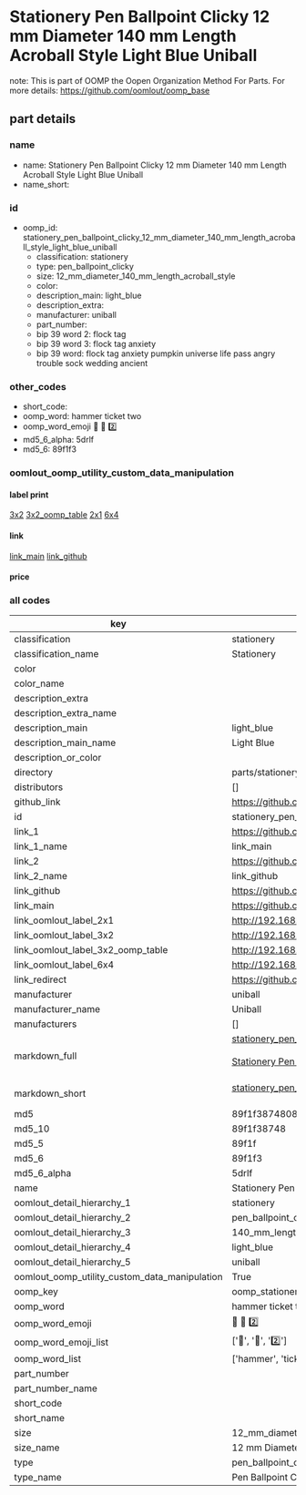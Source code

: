 # Stationery Pen Ballpoint Clicky 12 mm Diameter 140 mm Length Acroball Style Light Blue Uniball  

note: This is part of OOMP the Oopen Organization Method For Parts. For more details: https://github.com/oomlout/oomp_base

##  part details
  







### name
* name: Stationery Pen Ballpoint Clicky 12 mm Diameter 140 mm Length Acroball Style Light Blue Uniball
* name_short: 
### id
* oomp_id: stationery_pen_ballpoint_clicky_12_mm_diameter_140_mm_length_acroball_style_light_blue_uniball
  * classification: stationery
  * type: pen_ballpoint_clicky
  * size: 12_mm_diameter_140_mm_length_acroball_style
  * color: 
  * description_main: light_blue
  * description_extra: 
  * manufacturer: uniball
  * part_number: 
  * bip 39 word 2: flock tag
  * bip 39 word 3: flock tag anxiety
  * bip 39 word: flock tag anxiety pumpkin universe life pass angry trouble sock wedding ancient

### other_codes
* short_code: 
* oomp_word: hammer ticket two
* oomp_word_emoji :hammer: :ticket: :two:
* md5_6_alpha: 5drlf
* md5_6: 89f1f3






### oomlout_oomp_utility_custom_data_manipulation
#### label print
[3x2](http://192.168.1.245:1112/?label=oomp%205drlf)
[3x2_oomp_table](http://192.168.1.108:1112/?label=oomp%205drlf)
[2x1](http://192.168.1.242:1112/?label=oomp%205drlf)
[6x4](http://192.168.1.55:1112/?label=oomp%205drlf)    

#### link

[link_main](https://github.com/oomlout/oomlout_oomp_version_1_messy/tree/main/parts/stationery_pen_ballpoint_clicky_12_mm_diameter_140_mm_length_acroball_style_light_blue_uniball) [link_github](https://github.com/oomlout/oomlout_oomp_version_1_messy/tree/main/parts/stationery_pen_ballpoint_clicky_12_mm_diameter_140_mm_length_acroball_style_light_blue_uniball)                             

#### price







### all codes 
| key | value |  
| --- | --- |  
| classification | stationery |  
| classification_name | Stationery |  
| color |  |  
| color_name |  |  
| description_extra |  |  
| description_extra_name |  |  
| description_main | light_blue |  
| description_main_name | Light Blue |  
| description_or_color |   |  
| directory | parts/stationery_pen_ballpoint_clicky_12_mm_diameter_140_mm_length_acroball_style_light_blue_uniball |  
| distributors | [] |  
| github_link | https://github.com/oomlout/oomlout_oomp_part_src/tree/main/parts/stationery_pen_ballpoint_clicky_12_mm_diameter_140_mm_length_acroball_style_light_blue_uniball |  
| id | stationery_pen_ballpoint_clicky_12_mm_diameter_140_mm_length_acroball_style_light_blue_uniball |  
| link_1 | https://github.com/oomlout/oomlout_oomp_version_1_messy/tree/main/parts/stationery_pen_ballpoint_clicky_12_mm_diameter_140_mm_length_acroball_style_light_blue_uniball |  
| link_1_name | link_main |  
| link_2 | https://github.com/oomlout/oomlout_oomp_version_1_messy/tree/main/parts/stationery_pen_ballpoint_clicky_12_mm_diameter_140_mm_length_acroball_style_light_blue_uniball |  
| link_2_name | link_github |  
| link_github | https://github.com/oomlout/oomlout_oomp_version_1_messy/tree/main/parts/stationery_pen_ballpoint_clicky_12_mm_diameter_140_mm_length_acroball_style_light_blue_uniball |  
| link_main | https://github.com/oomlout/oomlout_oomp_version_1_messy/tree/main/parts/stationery_pen_ballpoint_clicky_12_mm_diameter_140_mm_length_acroball_style_light_blue_uniball |  
| link_oomlout_label_2x1 | http://192.168.1.242:1112/?label=oomp%205drlf |  
| link_oomlout_label_3x2 | http://192.168.1.245:1112/?label=oomp%205drlf |  
| link_oomlout_label_3x2_oomp_table | http://192.168.1.108:1112/?label=oomp%205drlf |  
| link_oomlout_label_6x4 | http://192.168.1.55:1112/?label=oomp%205drlf |  
| link_redirect | https://github.com/oomlout/oomlout_oomp_version_1_messy/tree/main/parts/stationery_pen_ballpoint_clicky_12_mm_diameter_140_mm_length_acroball_style_light_blue_uniball |  
| manufacturer | uniball |  
| manufacturer_name | Uniball |  
| manufacturers | [] |  
| markdown_full | [stationery_pen_ballpoint_clicky_12_mm_diameter_140_mm_length_acroball_style_light_blue_uniball](none)<br>[](none)<br>[Stationery Pen Ballpoint Clicky 12 Mm Diameter 140 Mm Length Acroball Style Light Blue Uniball](none)<br><br> |  
| markdown_short | [stationery_pen_ballpoint_clicky_12_mm_diameter_140_mm_length_acroball_style_light_blue_uniball](none)<br><br> |  
| md5 | 89f1f3874808f4160576eada14374aca |  
| md5_10 | 89f1f38748 |  
| md5_5 | 89f1f |  
| md5_6 | 89f1f3 |  
| md5_6_alpha | 5drlf |  
| name | Stationery Pen Ballpoint Clicky 12 mm Diameter 140 mm Length Acroball Style Light Blue Uniball |  
| oomlout_detail_hierarchy_1 | stationery |  
| oomlout_detail_hierarchy_2 | pen_ballpoint_clicky |  
| oomlout_detail_hierarchy_3 | 140_mm_length |  
| oomlout_detail_hierarchy_4 | light_blue |  
| oomlout_detail_hierarchy_5 | uniball |  
| oomlout_oomp_utility_custom_data_manipulation | True |  
| oomp_key | oomp_stationery_pen_ballpoint_clicky_12_mm_diameter_140_mm_length_acroball_style_light_blue_uniball |  
| oomp_word | hammer ticket two |  
| oomp_word_emoji | :hammer: :ticket: :two: |  
| oomp_word_emoji_list | [':hammer:', ':ticket:', ':two:'] |  
| oomp_word_list | ['hammer', 'ticket', 'two'] |  
| part_number |  |  
| part_number_name |  |  
| short_code |  |  
| short_name |  |  
| size | 12_mm_diameter_140_mm_length_acroball_style |  
| size_name | 12 mm Diameter 140 mm Length Acroball Style |  
| type | pen_ballpoint_clicky |  
| type_name | Pen Ballpoint Clicky |  
